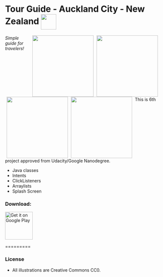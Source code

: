 Tour Guide - Auckland City - New Zealand <img src="https://upload.wikimedia.org/wikipedia/en/thumb/3/35/New_Zealand_Cricket_Cap_Insignia.svg/120px-New_Zealand_Cricket_Cap_Insignia.svg.png" width="50"  align="center" >
=================================
<img src="https://lh3.googleusercontent.com/ZDqEVjop42KVd17v1396Fj6vSWh0KOnWxJnxaqrAbJJGJUSXyeML1xshzJ96O4Zo64of=h900-rw" width="200" align="right" hspace="5">
<img src="https://lh3.googleusercontent.com/CGigmTRmz3CuzeZGFlW5Fa5Vpe8xRWR5bsX533wKzpAB4Fy6WKAyBaF-smBOqQnGMA=h900-rw" width="200" align="right"  hspace="5">

*Simple guide for travelers!*

<img src="https://lh3.googleusercontent.com/5jhrvzuSfnDWI_XyWQPNn6EzFzuwIYix_xFO22qpsiiPYSGYYzCQ8zZI4U4DB4gXgQ=h900-rw" width="200" align="top" hspace="5"><img src="https://lh3.googleusercontent.com/Dq3k3QMUTq1S987xUS34Ufo4Yvysqxtciy_q3bUW5zL3Oynf2iz_ckvswlr1YRK8Ybc=h900-rw" width="200" align="top" hspace="5">
This is 6th project approved from Udacity/Google Nanodegree.

- Java classes
- Intents
- ClickListeners
- Arraylists
- Splash Screen

### Download:

<a href="https://play.google.com/store/apps/details?id=com.tour.guide" target="_blank">
<img src="https://play.google.com/intl/en_us/badges/images/generic/en-play-badge.png" alt="Get it on Google Play" height="90"/></a>

=========

### License

- All illustrations are Creative Commons CC0.

